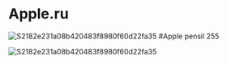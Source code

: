 # Apple.ru
![S2182e231a08b420483f8980f60d22fa35](https://user-images.githubusercontent.com/108581597/177110368-7b892bbf-90da-47d3-b613-468f4167684a.jpg) 
#Apple pensil 255

![S2182e231a08b420483f8980f60d22fa35](https://istore.kg/media/products/iPad-mini-WiFi-Purple.webp)
